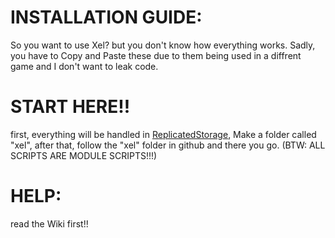 # INSTALLATION GUIDE:
So you want to use Xel? but you don't know how everything works. Sadly, you have to Copy and Paste these due to them being used in a diffrent game and I don't want to leak code.

# START HERE!!
first, everything will be handled in [ReplicatedStorage](https://create.roblox.com/docs/reference/engine/classes/ReplicatedStorage), Make a folder called "xel", after that, follow the "xel" folder in github and there you go. (BTW: ALL SCRIPTS ARE MODULE SCRIPTS!!!)

# HELP:
read the Wiki first!!